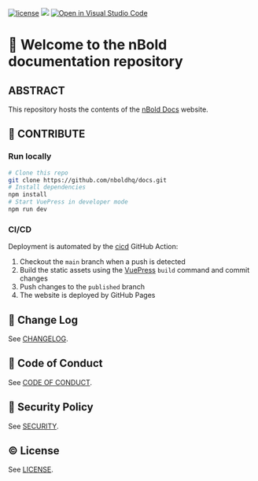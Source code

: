 [![license](https://img.shields.io/badge/©️_License-MIT-yellow?style=flat)](./LICENSE.md)
[![](https://img.shields.io/badge/semver-2.0.0-informational)](https://semver.org)
[![Open in Visual Studio Code](https://open.vscode.dev/badges/open-in-vscode.svg)](https://open.vscode.dev/nboldhq/docs)

# 👋 Welcome to the nBold documentation repository

## ABSTRACT
This repository hosts the contents of the [nBold Docs](https://docs.nbold.co/) website.

## 🚀 CONTRIBUTE

### Run locally

```sh
# Clone this repo
git clone https://github.com/nboldhq/docs.git
# Install dependencies
npm install
# Start VuePress in developer mode
npm run dev
```

### CI/CD
Deployment is automated by the [cicd](./.github/workflows/cicd.yml) GitHub Action:
1. Checkout the `main` branch when a push is detected
2. Build the static assets using the [VuePress](https://vuepress.vuejs.org/) `build` command and commit changes
3. Push changes to the `published` branch
4. The website is deployed by GitHub Pages

## 📃 Change Log
See [CHANGELOG](./CHANGELOG.md).

## 🛂 Code of Conduct
See [CODE OF CONDUCT](./CODE_OF_CONDUCT.md).

## 🔐 Security Policy
See [SECURITY](./SECURITY.md).

## © License
See [LICENSE](./LICENSE.md).
